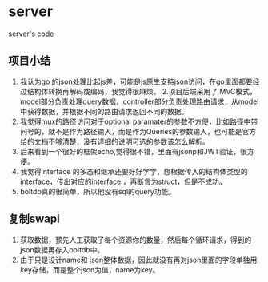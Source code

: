 # server
server's code 

## 项目小结
1. 我认为go 的json处理比起js差，可能是js原生支持json访问，在go里面都要经过结构体转换再解码或编码，我觉得很麻烦。
2.项目后端采用了 MVC模式，model部分负责处理query数据，controller部分负责处理路由请求，从model中获得数据，并根据不同的路由请求返回不同的数据。
3. 我觉得mux的路径访问对于optional paramater的参数不方便，比如路径中带问号的，就不是作为路径输入，而是作为Queries的参数输入，也可能是官方给的文档不够清楚，没有详细的说明可选的参数该怎么解析。
4. 后来看到一个很好的框架echo,觉得很不错，里面有jsonp和JWT验证，很方便。
5. 我觉得interface 的多态和继承还要好好学学，想根据传入的结构体类型的interface，传出对应的interface ，再断言为struct，但是不成功。
6. boltdb真的很简单，所以他没有sql的query功能。

## 复制swapi
1. 获取数据，预先人工获取了每个资源你的数量，然后每个循环请求，得到的json数据再存入boltdb中。
2. 由于只是设计name和 json整体数据，因此就没有再对json里面的字段单独用key存储，而是整个json为值，name为key。

